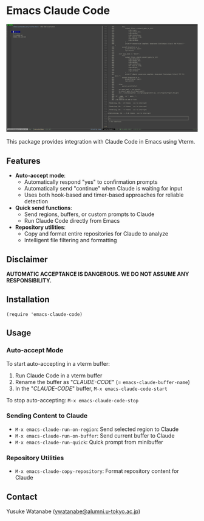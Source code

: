 <!-- ---
!-- Timestamp: 2025-05-06 02:15:22
!-- Author: ywatanabe
!-- File: /home/ywatanabe/.dotfiles/.emacs.d/lisp/emacs-claude-code/README.md
!-- --- -->

# Emacs Claude Code

![Demo GIF](./docs/emacs-gif-screenshot-2025-05-05-12:04:36.gif)

This package provides integration with Claude Code in Emacs using Vterm.

## Features
- **Auto-accept mode**: 
  - Automatically respond "yes" to confirmation prompts
  - Automatically send "continue" when Claude is waiting for input
  - Uses both hook-based and timer-based approaches for reliable detection
- **Quick send functions**: 
  - Send regions, buffers, or custom prompts to Claude
  - Run Claude Code directly from Emacs
- **Repository utilities**:
  - Copy and format entire repositories for Claude to analyze
  - Intelligent file filtering and formatting

## Disclaimer
**AUTOMATIC ACCEPTANCE IS DANGEROUS. WE DO NOT ASSUME ANY RESPONSIBILITY.**

## Installation
```elisp
(require 'emacs-claude-code)
```

## Usage

### Auto-accept Mode
To start auto-accepting in a vterm buffer:
1. Run Claude Code in a vterm buffer
2. Rename the buffer as "*CLAUDE-CODE*" (= `emacs-claude-buffer-name`)
3. In the "*CLAUDE-CODE*" buffer, `M-x emacs-claude-code-start`

To stop auto-accepting:
`M-x emacs-claude-code-stop`

### Sending Content to Claude
- `M-x emacs-claude-run-on-region`: Send selected region to Claude
- `M-x emacs-claude-run-on-buffer`: Send current buffer to Claude
- `M-x emacs-claude-run-quick`: Quick prompt from minibuffer

### Repository Utilities
- `M-x emacs-claude-copy-repository`: Format repository content for Claude

## Contact
Yusuke Watanabe (ywatanabe@alumni.u-tokyo.ac.jp)

<!-- EOF -->